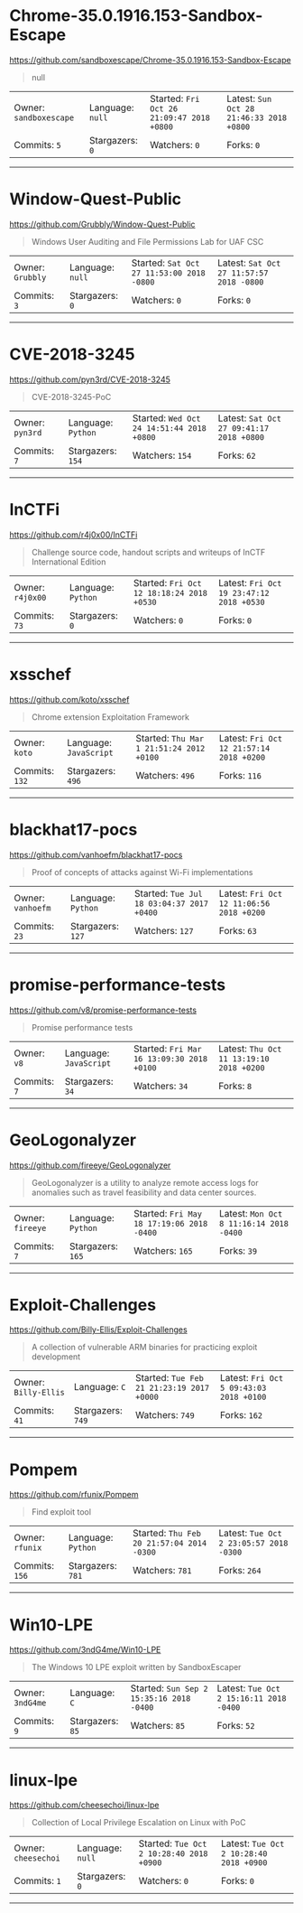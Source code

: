 # Chrome-35.0.1916.153-Sandbox-Escape

https://github.com/sandboxescape/Chrome-35.0.1916.153-Sandbox-Escape
<blockquote>
null
</blockquote>

<table>
<tr><td>Owner: <code>sandboxescape</code></td>
    <td>Language: <code>null</code></td>
    <td>Started: <code>Fri Oct 26 21:09:47 2018 +0800</code></td>
    <td>Latest: <code>Sun Oct 28 21:46:33 2018 +0800</code></td></tr>
<tr><td>Commits: <code>5</code></td>
    <td>Stargazers: <code>0</code></td>
    <td>Watchers: <code>0</code></td>
    <td>Forks: <code>0</code></td></tr>
</table>

---

# Window-Quest-Public

https://github.com/Grubbly/Window-Quest-Public
<blockquote>
Windows User Auditing and File Permissions Lab for UAF CSC
</blockquote>

<table>
<tr><td>Owner: <code>Grubbly</code></td>
    <td>Language: <code>null</code></td>
    <td>Started: <code>Sat Oct 27 11:53:00 2018 -0800</code></td>
    <td>Latest: <code>Sat Oct 27 11:57:57 2018 -0800</code></td></tr>
<tr><td>Commits: <code>3</code></td>
    <td>Stargazers: <code>0</code></td>
    <td>Watchers: <code>0</code></td>
    <td>Forks: <code>0</code></td></tr>
</table>

---

# CVE-2018-3245

https://github.com/pyn3rd/CVE-2018-3245
<blockquote>
CVE-2018-3245-PoC
</blockquote>

<table>
<tr><td>Owner: <code>pyn3rd</code></td>
    <td>Language: <code>Python</code></td>
    <td>Started: <code>Wed Oct 24 14:51:44 2018 +0800</code></td>
    <td>Latest: <code>Sat Oct 27 09:41:17 2018 +0800</code></td></tr>
<tr><td>Commits: <code>7</code></td>
    <td>Stargazers: <code>154</code></td>
    <td>Watchers: <code>154</code></td>
    <td>Forks: <code>62</code></td></tr>
</table>

---

# InCTFi

https://github.com/r4j0x00/InCTFi
<blockquote>
Challenge source code, handout scripts and writeups of InCTF International Edition
</blockquote>

<table>
<tr><td>Owner: <code>r4j0x00</code></td>
    <td>Language: <code>Python</code></td>
    <td>Started: <code>Fri Oct 12 18:18:24 2018 +0530</code></td>
    <td>Latest: <code>Fri Oct 19 23:47:12 2018 +0530</code></td></tr>
<tr><td>Commits: <code>73</code></td>
    <td>Stargazers: <code>0</code></td>
    <td>Watchers: <code>0</code></td>
    <td>Forks: <code>0</code></td></tr>
</table>

---

# xsschef

https://github.com/koto/xsschef
<blockquote>
Chrome extension Exploitation Framework
</blockquote>

<table>
<tr><td>Owner: <code>koto</code></td>
    <td>Language: <code>JavaScript</code></td>
    <td>Started: <code>Thu Mar 1 21:51:24 2012 +0100</code></td>
    <td>Latest: <code>Fri Oct 12 21:57:14 2018 +0200</code></td></tr>
<tr><td>Commits: <code>132</code></td>
    <td>Stargazers: <code>496</code></td>
    <td>Watchers: <code>496</code></td>
    <td>Forks: <code>116</code></td></tr>
</table>

---

# blackhat17-pocs

https://github.com/vanhoefm/blackhat17-pocs
<blockquote>
Proof of concepts of attacks against Wi-Fi implementations
</blockquote>

<table>
<tr><td>Owner: <code>vanhoefm</code></td>
    <td>Language: <code>Python</code></td>
    <td>Started: <code>Tue Jul 18 03:04:37 2017 +0400</code></td>
    <td>Latest: <code>Fri Oct 12 11:06:56 2018 +0200</code></td></tr>
<tr><td>Commits: <code>23</code></td>
    <td>Stargazers: <code>127</code></td>
    <td>Watchers: <code>127</code></td>
    <td>Forks: <code>63</code></td></tr>
</table>

---

# promise-performance-tests

https://github.com/v8/promise-performance-tests
<blockquote>
Promise performance tests
</blockquote>

<table>
<tr><td>Owner: <code>v8</code></td>
    <td>Language: <code>JavaScript</code></td>
    <td>Started: <code>Fri Mar 16 13:09:30 2018 +0100</code></td>
    <td>Latest: <code>Thu Oct 11 13:19:10 2018 +0200</code></td></tr>
<tr><td>Commits: <code>7</code></td>
    <td>Stargazers: <code>34</code></td>
    <td>Watchers: <code>34</code></td>
    <td>Forks: <code>8</code></td></tr>
</table>

---

# GeoLogonalyzer

https://github.com/fireeye/GeoLogonalyzer
<blockquote>
GeoLogonalyzer is a utility to analyze remote access logs for anomalies such as travel feasibility and data center sources.
</blockquote>

<table>
<tr><td>Owner: <code>fireeye</code></td>
    <td>Language: <code>Python</code></td>
    <td>Started: <code>Fri May 18 17:19:06 2018 -0400</code></td>
    <td>Latest: <code>Mon Oct 8 11:16:14 2018 -0400</code></td></tr>
<tr><td>Commits: <code>7</code></td>
    <td>Stargazers: <code>165</code></td>
    <td>Watchers: <code>165</code></td>
    <td>Forks: <code>39</code></td></tr>
</table>

---

# Exploit-Challenges

https://github.com/Billy-Ellis/Exploit-Challenges
<blockquote>
A collection of vulnerable ARM binaries for practicing exploit development
</blockquote>

<table>
<tr><td>Owner: <code>Billy-Ellis</code></td>
    <td>Language: <code>C</code></td>
    <td>Started: <code>Tue Feb 21 21:23:19 2017 +0000</code></td>
    <td>Latest: <code>Fri Oct 5 09:43:03 2018 +0100</code></td></tr>
<tr><td>Commits: <code>41</code></td>
    <td>Stargazers: <code>749</code></td>
    <td>Watchers: <code>749</code></td>
    <td>Forks: <code>162</code></td></tr>
</table>

---

# Pompem

https://github.com/rfunix/Pompem
<blockquote>
Find exploit tool
</blockquote>

<table>
<tr><td>Owner: <code>rfunix</code></td>
    <td>Language: <code>Python</code></td>
    <td>Started: <code>Thu Feb 20 21:57:04 2014 -0300</code></td>
    <td>Latest: <code>Tue Oct 2 23:05:57 2018 -0300</code></td></tr>
<tr><td>Commits: <code>156</code></td>
    <td>Stargazers: <code>781</code></td>
    <td>Watchers: <code>781</code></td>
    <td>Forks: <code>264</code></td></tr>
</table>

---

# Win10-LPE

https://github.com/3ndG4me/Win10-LPE
<blockquote>
The Windows 10 LPE exploit written by SandboxEscaper
</blockquote>

<table>
<tr><td>Owner: <code>3ndG4me</code></td>
    <td>Language: <code>C</code></td>
    <td>Started: <code>Sun Sep 2 15:35:16 2018 -0400</code></td>
    <td>Latest: <code>Tue Oct 2 15:16:11 2018 -0400</code></td></tr>
<tr><td>Commits: <code>9</code></td>
    <td>Stargazers: <code>85</code></td>
    <td>Watchers: <code>85</code></td>
    <td>Forks: <code>52</code></td></tr>
</table>

---

# linux-lpe

https://github.com/cheesechoi/linux-lpe
<blockquote>
Collection of Local Privilege Escalation on Linux with PoC
</blockquote>

<table>
<tr><td>Owner: <code>cheesechoi</code></td>
    <td>Language: <code>null</code></td>
    <td>Started: <code>Tue Oct 2 10:28:40 2018 +0900</code></td>
    <td>Latest: <code>Tue Oct 2 10:28:40 2018 +0900</code></td></tr>
<tr><td>Commits: <code>1</code></td>
    <td>Stargazers: <code>0</code></td>
    <td>Watchers: <code>0</code></td>
    <td>Forks: <code>0</code></td></tr>
</table>

---

